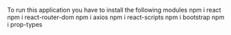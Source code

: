 To run this application you have to install the following modules
npm i react
npm i react-router-dom
npm i axios
npm i react-scripts
npm i bootstrap
npm i prop-types
